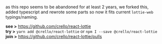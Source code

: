 as this repo seems to be abandoned for at least 2 years, we forked this, added typescript and rewrote some parts so now it fits current `lottie-web` typings/naming. 

**see >** https://github.com/crello/react-lottie<br/>
**try >** `yarn add @crello/react-lottie` or `npm I --save @crello/react-lottie`<br/>
**join >** https://github.com/crello/react-lottie/pulls<br/>
